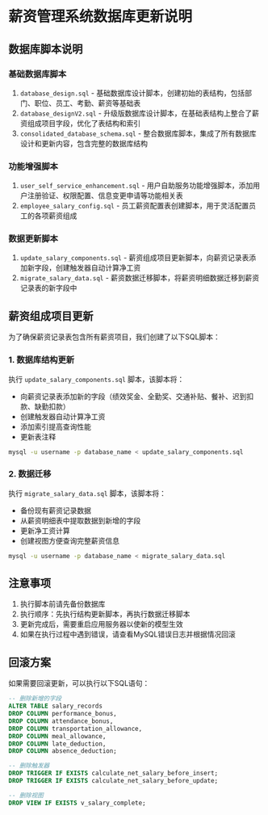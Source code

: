 # 薪资管理系统数据库更新说明

## 数据库脚本说明

### 基础数据库脚本
1. `database_design.sql` - 基础数据库设计脚本，创建初始的表结构，包括部门、职位、员工、考勤、薪资等基础表
2. `database_designV2.sql` - 升级版数据库设计脚本，在基础表结构上整合了薪资组成项目字段，优化了表结构和索引
3. `consolidated_database_schema.sql` - 整合数据库脚本，集成了所有数据库设计和更新内容，包含完整的数据库结构

### 功能增强脚本
1. `user_self_service_enhancement.sql` - 用户自助服务功能增强脚本，添加用户注册验证、权限配置、信息变更申请等功能相关表
2. `employee_salary_config.sql` - 员工薪资配置表创建脚本，用于灵活配置员工的各项薪资组成

### 数据更新脚本
1. `update_salary_components.sql` - 薪资组成项目更新脚本，向薪资记录表添加新字段，创建触发器自动计算净工资
2. `migrate_salary_data.sql` - 薪资数据迁移脚本，将薪资明细数据迁移到薪资记录表的新字段中

## 薪资组成项目更新

为了确保薪资记录表包含所有薪资项目，我们创建了以下SQL脚本：

### 1. 数据库结构更新

执行 `update_salary_components.sql` 脚本，该脚本将：

- 向薪资记录表添加新的字段（绩效奖金、全勤奖、交通补贴、餐补、迟到扣款、缺勤扣款）
- 创建触发器自动计算净工资
- 添加索引提高查询性能
- 更新表注释

```bash
mysql -u username -p database_name < update_salary_components.sql
```

### 2. 数据迁移

执行 `migrate_salary_data.sql` 脚本，该脚本将：

- 备份现有薪资记录数据
- 从薪资明细表中提取数据到新增的字段
- 更新净工资计算
- 创建视图方便查询完整薪资信息

```bash
mysql -u username -p database_name < migrate_salary_data.sql
```

## 注意事项

1. 执行脚本前请先备份数据库
2. 执行顺序：先执行结构更新脚本，再执行数据迁移脚本
3. 更新完成后，需要重启应用服务器以使新的模型生效
4. 如果在执行过程中遇到错误，请查看MySQL错误日志并根据情况回滚

## 回滚方案

如果需要回滚更新，可以执行以下SQL语句：

```sql
-- 删除新增的字段
ALTER TABLE salary_records
DROP COLUMN performance_bonus,
DROP COLUMN attendance_bonus,
DROP COLUMN transportation_allowance,
DROP COLUMN meal_allowance,
DROP COLUMN late_deduction,
DROP COLUMN absence_deduction;

-- 删除触发器
DROP TRIGGER IF EXISTS calculate_net_salary_before_insert;
DROP TRIGGER IF EXISTS calculate_net_salary_before_update;

-- 删除视图
DROP VIEW IF EXISTS v_salary_complete;
``` 